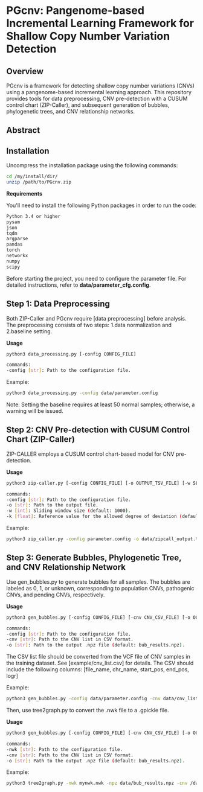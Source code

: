 # PGcnv: Pangenome-based Incremental Learning Framework for Shallow Copy Number Variation Detection

## Overview
PGcnv is a framework for detecting shallow copy number variations (CNVs) using a pangenome-based incremental learning approach. This repository provides tools for data preprocessing, CNV pre-detection with a CUSUM control chart (ZIP-Caller), and subsequent generation of bubbles, phylogenetic trees, and CNV relationship networks.

## Abstract

## Installation
Uncompress the installation package using the following commands:

```bash
cd /my/install/dir/
unzip /path/to/PGcnv.zip
```

**Requirements**

You'll need to install the following Python packages in order to run the code:

```bash
Python 3.4 or higher
pysam
json
tqdm
argparse
pandas
torch
networkx
numpy
scipy
```

Before starting the project, you need to configure the parameter file. For detailed instructions, refer to **data/parameter_cfg.config**.


## Step 1: Data Preprocessing
Both ZIP-Caller and PGcnv require [data preprocessing] before analysis. The preprocessing consists of two steps: 1.data normalization and 2.baseline setting.

**Usage**
```bash
python3 data_processing.py [-config CONFIG_FILE]

commands:
-config [str]: Path to the configuration file.
```

Example:
```bash
python3 data_processing.py -config data/parameter.config
```
Note: Setting the baseline requires at least 50 normal samples; otherwise, a warning will be issued.

## Step 2: CNV Pre-detection with CUSUM Control Chart (ZIP-Caller)
ZIP-CALLER employs a CUSUM control chart-based model for CNV pre-detection.

**Usage**
```bash
python3 zip-caller.py [-config CONFIG_FILE] [-o OUTPUT_TSV_FILE] [-w SLIDING_WINDOW_SIZE] [-k REFERENCE_VALUE]

commands:
-config [str]: Path to the configuration file.
-o [str]: Path to the output file.
-w [int]: Sliding window size (default: 1000).
-k [float]: Reference value for the allowed degree of deviation (default: 0.3).
```

Example:
```bash
python3 zip_caller.py -config parameter.config -o data/zipcall_output.tsv -w 1000 -k 0.3
```

## Step 3: Generate Bubbles, Phylogenetic Tree, and CNV Relationship Network
Use gen_bubbles.py to generate bubbles for all samples. The bubbles are labeled as 0, 1, or unknown, corresponding to population CNVs, pathogenic CNVs, and pending CNVs, respectively.

**Usage**
```bash
python3 gen_bubbles.py [-config CONFIG_FILE] [-cnv CNV_CSV_FILE] [-o OUTPUT_NPZ_FILE]

commands:
-config [str]: Path to the configuration file.
-cnv [str]: Path to the CNV list in CSV format. 
-o [str]: Path to the output .npz file (default: bub_results.npz).
```
The CSV list file  should be converted from the VCF file of CNV samples in the training dataset. See [example/cnv_list.csv] for details. The CSV should include the following columns: 
[file_name, chr_name, start_pos, end_pos, logr]

Example:
```bash
python3 gen_bubbles.py -config data/parameter.config -cnv data/cnv_list.csv -o data/bub_results.npz
```
Then, use tree2graph.py to convert the .nwk file to a .gpickle file.

**Usage**
```bash
python3 gen_bubbles.py [-config CONFIG_FILE] [-cnv CNV_CSV_FILE] [-o OUTPUT_NPZ_FILE]

commands:
-nwk [str]: Path to the configuration file.
-cnv [str]: Path to the CNV list in CSV format. 
-o [str]: Path to the output .npz file (default: bub_results.npz).
```
Example:
```bash
python3 tree2graph.py -nwk mynwk.nwk -npz data/bub_results.npz -cnv /data/home/std_13/000_pgcnv/data/zipcall-output/zipcaller_res_2025-04-01_16-25-47.cnv -o graph.gpickle
```





